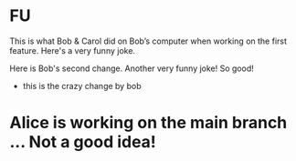 

# FU

This is what Bob & Carol did on Bob’s computer when working on the first feature. Here's a very funny joke. 

Here is Bob's second change. Another very funny joke! So good!
- this is the crazy change by bob

# Alice is working on the main branch ... Not a good idea! 
